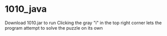 # 1010_java
Download 1010.jar to run
Clicking the gray "i" in the top right corner lets the program attempt to solve the puzzle on its own
